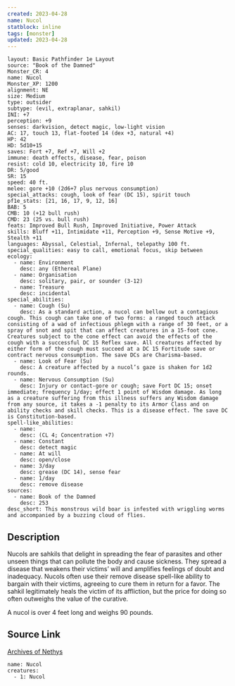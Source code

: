 ```yaml
---
created: 2023-04-28
name: Nucol
statblock: inline
tags: [monster]
updated: 2023-04-28
---
```

```statblock
layout: Basic Pathfinder 1e Layout
source: "Book of the Damned"
Monster_CR: 4
name: Nucol
Monster_XP: 1200
alignment: NE
size: Medium
type: outsider
subtype: (evil, extraplanar, sahkil)
INI: +7
perception: +9
senses: darkvision, detect magic, low-light vision
AC: 17, touch 13, flat-footed 14 (dex +3, natural +4)
HP: 42
HD: 5d10+15
saves: Fort +7, Ref +7, Will +2
immune: death effects, disease, fear, poison
resist: cold 10, electricity 10, fire 10
DR: 5/good
SR: 15
speed: 40 ft.
melee: gore +10 (2d6+7 plus nervous consumption)
special_attacks: cough, look of fear (DC 15), spirit touch
pf1e_stats: [21, 16, 17, 9, 12, 16]
BAB: 5
CMB: 10 (+12 bull rush)
CMD: 23 (25 vs. bull rush)
feats: Improved Bull Rush, Improved Initiative, Power Attack
skills: Bluff +11, Intimidate +11, Perception +9, Sense Motive +9, Stealth +11
languages: Abyssal, Celestial, Infernal, telepathy 100 ft.
special_qualities: easy to call, emotional focus, skip between
ecology:
  - name: Environment
    desc: any (Ethereal Plane)
  - name: Organisation
    desc: solitary, pair, or sounder (3-12)
  - name: Treasure
    desc: incidental
special_abilities:
  - name: Cough (Su)
    desc: As a standard action, a nucol can bellow out a contagious cough. This cough can take one of two forms: a ranged touch attack consisting of a wad of infectious phlegm with a range of 30 feet, or a spray of snot and spit that can affect creatures in a 15-foot cone. Creatures subject to the cone effect can avoid the effects of the cough with a successful DC 15 Reflex save. All creatures affected by either form of the cough must succeed at a DC 15 Fortitude save or contract nervous consumption. The save DCs are Charisma-based.
  - name: Look of Fear (Su)
    desc: A creature affected by a nucol’s gaze is shaken for 1d2 rounds.
  - name: Nervous Consumption (Su)
    desc: Injury or contact-gore or cough; save Fort DC 15; onset immediate; frequency 1/day; effect 1 point of Wisdom damage. As long as a creature suffering from this illness suffers any Wisdom damage from any source, it takes a -1 penalty to its Armor Class and on ability checks and skill checks. This is a disease effect. The save DC is Constitution-based.
spell-like_abilities:
  - name:
    desc: (CL 4; Concentration +7)
  - name: Constant
    desc: detect magic
  - name: At will
    desc: open/close
  - name: 3/day
    desc: grease (DC 14), sense fear
  - name: 1/day
    desc: remove disease
sources:
  - name: Book of the Damned
    desc: 253
desc_short: This monstrous wild boar is infested with wriggling worms and accompanied by a buzzing cloud of flies.
```
## Description
Nucols are sahkils that delight in spreading the fear of parasites and other unseen things that can pollute the body and cause sickness. They spread a disease that weakens their victims’ will and amplifies feelings of doubt and inadequacy. Nucols often use their remove disease spell-like ability to bargain with their victims, agreeing to cure them in return for a favor. The sahkil legitimately heals the victim of its affliction, but the price for doing so often outweighs the value of the curative.

 A nucol is over 4 feet long and weighs 90 pounds.
## Source Link
[Archives of Nethys](https://aonprd.com/MonsterDisplay.aspx?ItemName=Nucol)
```encounter-table
name: Nucol
creatures:
  - 1: Nucol
```
